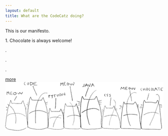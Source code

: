 ```yaml
---
layout: default
title: What are the CodeCatz doing?
---
```


<div class="container-fluid cover_manifesto">
	<div class="row">
		<div class="col-md-4 blank-space">
			<div class="page_dscr">This is our manifesto.
				<p>1. Chocolate is always welcome! </p>
    			<p>.</p>
    			<p>.</p>
    			<p>.</p>
    				<div class="button">
     					<a class="tabs-link" href="http://lastlemon.com/wordpress/wp-content/uploads/MA064.gif">more</a> 
					</div>
			</div>
		</div>
		<div class="col-md-8">
			<img class="illu" src="/assets/images/illustrations/catz_back_fill.png" >
		</div>
	</div>
</div>


